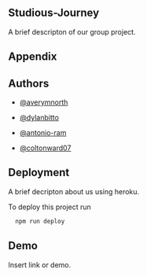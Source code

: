 
## Studious-Journey

A brief descripton of our group project.


## Appendix


## Authors
- [@averymnorth](https://github.com/averymnorth)

- [@dylanbitto](https://github.com/Dylanbitto)

- [@antonio-ram](https://github.com/Antonio-Ram)

- [@coltonward07](https://github.com/coltonward07)

## Deployment

A brief decripton about us using heroku.

To deploy this project run

```bash
  npm run deploy
```
## Demo

Insert link or demo.